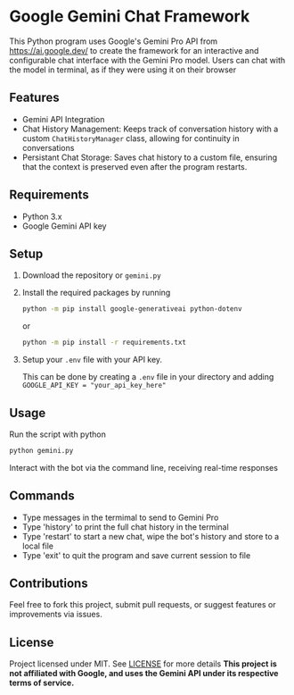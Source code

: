 # Google Gemini Chat Framework
 This Python program uses Google's Gemini Pro API from https://ai.google.dev/ to create the framework for an interactive and configurable chat interface with the Gemini Pro model.
 Users can chat with the model in terminal, as if they were using it on their browser

 ## Features
 * Gemini API Integration
 * Chat History Management: Keeps track of conversation history with a custom `ChatHistoryManager` class, allowing for continuity in conversations
 * Persistant Chat Storage: Saves chat history to a custom file, ensuring that the context is preserved even after the program restarts.

## Requirements
* Python 3.x
* Google Gemini API key

## Setup

1. Download the repository or `gemini.py`
2. Install the required packages by running
   ```bash
   python -m pip install google-generativeai python-dotenv
   ```
   or
   
   ```bash
   python -m pip install -r requirements.txt
   ```
4. Setup your `.env` file with your API key.
   
   This can be done by creating a `.env` file in your directory and adding ```GOOGLE_API_KEY = "your_api_key_here"```

## Usage

Run the script with python
```bash
python gemini.py
```
Interact with the bot via the command line, receiving real-time responses

## Commands

- Type messages in the termimal to send to Gemini Pro
- Type 'history' to print the full chat history in the terminal
- Type 'restart' to start a new chat, wipe the bot's history and store to a local file
- Type 'exit' to quit the program and save current session to file

## Contributions

Feel free to fork this project, submit pull requests, or suggest features or improvements via issues.

## License

Project licensed under MIT. See [LICENSE](LICENSE) for more details
**This project is not affiliated with Google, and uses the Gemini API under its respective terms of service.**
